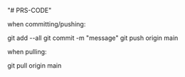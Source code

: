 "# PRS-CODE" 

when committing/pushing:

git add --all
git commit -m "message"
git push origin main

when pulling:

git pull origin main
